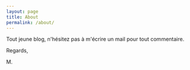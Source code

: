 ```yaml
---
layout: page
title: About
permalink: /about/
---
```


Tout jeune blog, n'hésitez pas à m'écrire un mail pour tout commentaire.

Regards,

M.
